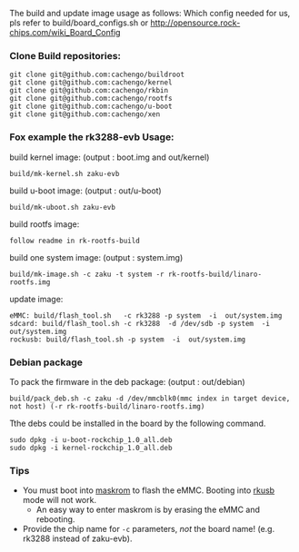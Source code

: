 The build and update image usage as follows:
Which config needed for us, pls refer to build/board_configs.sh or
http://opensource.rock-chips.com/wiki_Board_Config

### Clone Build repositories:
	git clone git@github.com:cachengo/buildroot
	git clone git@github.com:cachengo/kernel
	git clone git@github.com:cachengo/rkbin
	git clone git@github.com:cachengo/rootfs
	git clone git@github.com:cachengo/u-boot
	git clone git@github.com:cachengo/xen
### Fox example the rk3288-evb Usage:

build kernel image:  (output : boot.img and out/kernel)

	build/mk-kernel.sh zaku-evb
    
build u-boot image:  (output : out/u-boot)

	build/mk-uboot.sh zaku-evb
    
build rootfs image:

	follow readme in rk-rootfs-build

build one system image:  (output : system.img)

	build/mk-image.sh -c zaku -t system -r rk-rootfs-build/linaro-rootfs.img

update image: 

	eMMC: build/flash_tool.sh   -c rk3288 -p system  -i  out/system.img
	sdcard: build/flash_tool.sh -c rk3288  -d /dev/sdb -p system  -i  out/system.img 
	rockusb: build/flash_tool.sh -p system  -i  out/system.img 

### Debian package

To pack the firmware in the deb package:  (output : out/debian)

	build/pack_deb.sh -c zaku -d /dev/mmcblk0(mmc index in target device, not host) (-r rk-rootfs-build/linaro-rootfs.img)

Tthe debs could be installed in the board by the following command.   

	sudo dpkg -i u-boot-rockchip_1.0_all.deb
	sudo dpkg -i kernel-rockchip_1.0_all.deb

### Tips
* You must boot into [maskrom](http://opensource.rock-chips.com/wiki_Rockusb#Maskrom_mode) to flash the eMMC. Booting into [rkusb](http://opensource.rock-chips.com/wiki_Rockusb#Miniloader_Rockusb.C2.A0mode) mode will not work.
  * An easy way to enter maskrom is by erasing the eMMC and rebooting.
* Provide the chip name for `-c` parameters, _not_ the board name! (e.g. rk3288 instead of zaku-evb).
